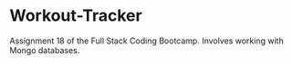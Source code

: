 # Workout-Tracker
Assignment 18 of the Full Stack Coding Bootcamp. Involves working with Mongo databases.
